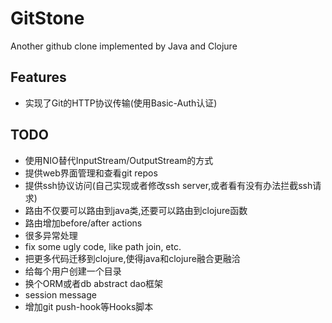 GitStone
====
Another github clone implemented by Java and Clojure


## Features

* 实现了Git的HTTP协议传输(使用Basic-Auth认证)


## TODO

* 使用NIO替代InputStream/OutputStream的方式
* 提供web界面管理和查看git repos
* 提供ssh协议访问(自己实现或者修改ssh server,或者看有没有办法拦截ssh请求)
* 路由不仅要可以路由到java类,还要可以路由到clojure函数
* 路由增加before/after actions
* 很多异常处理
* fix some ugly code, like path join, etc.
* 把更多代码迁移到clojure,使得java和clojure融合更融洽
* 给每个用户创建一个目录
* 换个ORM或者db abstract dao框架
* session message
* 增加git push-hook等Hooks脚本